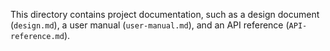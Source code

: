 This directory contains project documentation, such as a design document (`design.md`), a user manual (`user-manual.md`), and an API reference (`API-reference.md`).
